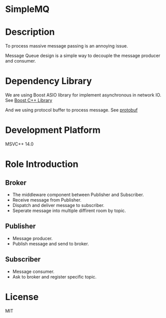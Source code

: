 # SimpleMQ
# Description
To process massive message passing is an annoying issue.

Message Queue design is a simple way to decouple the message producer and consumer.

# Dependency Library
We are using Boost ASIO library for implement asynchronous in network IO.
See [Boost C++ Library](https://www.boost.org/users/download/)

And we using protocol buffer to process message. See [protobuf](https://github.com/google/googletest)

# Development Platform
MSVC++ 14.0

# Role Introduction
## Broker
  - The middleware component between Publisher and Subscriber.
  - Receive message from Publisher.
  - Dispatch and deliver message to subscriber.
  - Seperate message into multiple diffirent room by topic.
## Publisher
  - Message producer.
  - Publish message and send to broker.
## Subscriber
  - Message consumer.
  - Ask to broker and register specific topic.
  
# License
MIT
